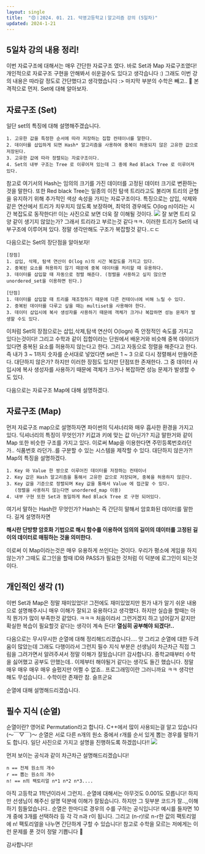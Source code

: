 ```yaml
---
layout: single
title:  "😍ㅣ2024. 01. 21. 덕영고등학교ㅣ알고리즘 강의 (5일차)"
updated: 2024-1-21
---
```


## 5일차 강의 내용 정리!

이번 자료구조에 대해서는 매우 간단한 자료구조 였다. 바로 Set과 Map 자료구조였다!
개인적으로 자료구조 구현을 안해봐서 쉬운걸수도 있다고 생각습니다 :) 
그래도 이번 강의 내용은 따라갈 정도로 간단했다고 생각했습니다 :> 마지막 부분의 수학은 빼고.. 🥹
본격적으로 먼저. Set에 대해 알아보자.

## 자료구조 (Set)

일단 set의 특징에 대해 설명해주겠습니다.
```
1. 고유한 값을 특정한 순서에 따라 저장하는 집합 컨테이너를 말한다.
2. 데이터를 삽입하게 되면 Hash* 알고리즘을 사용하여 중복이 허용되지 않은 고유한 값으로 저장된다.
3. 고유한 값에 따라 정렬되는 자료구조이다.
4. Set의 내부 구조는 Tree 로 이루어져 있는데 그 중에 Red Black Tree 로 이루어져 있다.
```
참고로 여기서의 Hash는 임의의 크기를 가진 데이터를 고정된 데이터 크기로 변환하는 것을 말한다. 또한 Red black Tree는
일종의 이진 탐색 트리라고도 불리며 트리의 균형을 유지하기 위해 추가적인 색상 속성을 가지는 자료구조이다.
특징으로는 삽입, 삭제와 같은 연산에서 트리가 치우치지 않도록 보장하며, 최악의 경우에도 O(log n)이라는 시간 복잡도로 동작한다!!
이는 사진으로 보면 더욱 잘 이해될 것이다.
![](https://th.bing.com/th/id/OIP.4vDuwNMnM8boQ8regoCLHQHaDo?rs=1&pid=ImgDetMain)
잘 보면 트리 모양 같이 생기지 않았는가? 그래서 트리라고 부르는것 같다ㅋㅋ.
이러한 트리가 Set의 내부구조에 이루어져 있다. 정말 생각만해도 구조가 복잡할것 같다..ㄷㄷ 

다음으로는 Set의 장단점을 알아보자!

```
[장점]
1. 삽입, 삭제, 탐색 연산이 O(log n)의 시간 복잡도를 가지고 있다.
2. 중복된 요소를 허용하지 않기 때문에 중복 데이터를 처리할 때 유용하다.
3. 데이터를 삽입할 때 자동으로 정렬 해준다. (정렬을 사용하고 싶지 않으면 unordered_set을 이용하면 된다.)

[단점]
1. 데이터를 삽입할 때 트리를 재조정하기 때문에 다른 컨테이너에 비해 느릴 수 있다.
2. 중복된 데이터를 다루고 싶을 때는 multiset을 사용해야 한다.
3. 데이터 삽입시에 복사 생성자를 사용하기 때문에 객체가 크거나 복잡하면 성능 문제가 발생할 수도 있다.
```
이처럼 Set의 장점으로는 삽입,삭제,탐색 연산이 O(logn) 즉 안정적인 속도를 가지고 있다는것이다!
그리고 수학과 같이 집합이라는 단원에서 배운거와 비슷해 중복 데이터가 있다면 중복된 요소를 허용하지 않는다고 한다.
그리고 자동으로 정렬을 해준다고 한다. 즉 내가 3 ~ 1까지 숫자를 순서대로 넣었다면 set은 1 ~ 3 으로 다시 정렬해서
만들어준다. 대단하지 않은가? 하지만 이러한 장점도 있지만 단점또한 존재한다. 그 중 데이터 사입시에 복사 생성자를 사용하기
때문에 객체가 크거나 복잡하면 성능 문제가 발생할 수도 있다.

다음으로는 자료구조 Map에 대해 설명하겠다.

## 자료구조 (Map)

먼저 자료구조 map으로 설명하자면 파이썬의 딕셔너리와 매우 흡사한 환경을 가지고 있다. 
딕셔너리의 특징이 무엇인가? 키값과 키에 맞는 값 아닌가? 지금 말한거와 같이 Map 또한 비슷한
구조를 가지고 있다. 이로써 Map을 이용한다면 주민등록번호라던가.. 식품번호 라던가..를 구분할 수 있는
시스템을 제작할 수 있다. 대단하지 않은가?! Map의 특징을 설명하겠다.

```
1. Key 와 Value 한 쌍으로 이루어진 데이터를 저장하는 컨테이너
2. Key 값은 Hash 알고리즘을 통해서 고유한 값으로 저장되며, 중복을 허용하지 않은다.
3. Key 값을 기준으로 정렬되며 Key 값을 통해서 Value 에 접근할 수 있다.
   (정렬을 사용하지 않는다면 unordered_map 이용)
4. 내부 구현 또한 Set과 동일하게 Red Black Tree 로 구현 되어있다.
```
여기서 말하는 Hash란 무엇인가?
Hash는 즉 간단히 말해서 암호화된 데이터를 말한다. 길게 설명하자면  

**해시란 단방향 암호화 기법으로 해시 함수를
이용하여 임의의 길이의 데이터를 고정된
길이의 데이터로 매핑하는 것을 의미한다.**

이로써 이 Map이라는것은 매우 유용하게 쓰인다는 것이다. 우리가 평소에 게임을 하지 않는가?
그때도 로그인을 할때 ID와 PASS가 필요한 것처럼 이 덕분에 로그인이 되는것이다.

## 개인적인 생각 (1)

이번 Set과 Map은 정말 재미있었다! 그전에도 재미있었지만 뭔가 내가 알기 쉬운 내용으로 설명해주시니 매우
이해가 잘되고 유용하다고 생각했다. 하지만 실습을 할때는 아직 뭔가가 많이 부족한것 같았다. ㅋㅋㅋ
처음이라서 그런거겠지 하고 넘어갈거 같지만 확실한 복습이 필요할것 같다는 생각이 계속 든다!
**열심히 공부해야 되겠다!..**

다음으로는 무시무시한 순열에 대해 정리해드리겠습니다....
앗 그리고 순열에 대한 두려움이 많았는데 그래도 다행이라서 그런지 필수 지식 부분은
선생님이 차근차근 직접 그림을 그려가면서 알려주셔서 정말 이해가 잘됬습니다!! 감사합니다.
중학교때부터 수학을 싫어했고 공부도 안했는데.. 이제부터 해야될거 같다는 생각도 들긴 했습니다.
정말 매우 매우 매우 매우 슬펐지만 어쩔 수 없죠.. 프로그래밍이란 그러니까요 ㅋㅋ 생각만 해도 
무섭습니다.. 수학이란 존재란 참. 슬프군요 

순열에 대해 설명해드리겠습니다.

## 필수 지식 (순열)

순열이란? 영어로 Permutation라고 합니다. C++에서 많이 사용되는걸 알고 있습니다
(～￣▽￣)～
순열은 서로 다른 n개의 원소 중에서 r개를 순서 있게 뽑는 경우를 말하기도 합니다.
일단 사진으로 가지고 설명을 진행하도록 하겠씁니다!!
![](https://velog.velcdn.com/images/task11/post/a4796b53-5b5d-48c0-89c8-18c397fd03c5/image.png)

먼저 보이는 공식과 같이 차근차근 설명해드리겠습니다!
```
n == 전체 원소의 개수
r == 뽑는 원소의 개수
n! == n의 팩토리얼 n*1 n*2 n*3....
```
아직 고등학교 1학년이라서 그런지.. 순열에 대해서는 아무것도 0.001도 모릅니다!
하지만 선생님이 해주신 설명 덕분에 이해가 잘됬습니다. 하지만 그 뒷부분 코드가 잘..,,이해하기 힘들었습니다..
순열은 한마디로 경우의 수를 구하는 공식입니다! 예시를 들자면 10개 중에 3개를 선택하라 등 각 각 n과 r이 됩니다.
그리고 (n-r)!로 n-r한 값의 팩토리얼에  n! 팩토리얼을 나누면 간단하게 구할 수 있습니다! 참고로 수학을 모르는
저에게는 이런 문제를 푼 것이 정말 기쁩니다 🥹

감사합니다!
